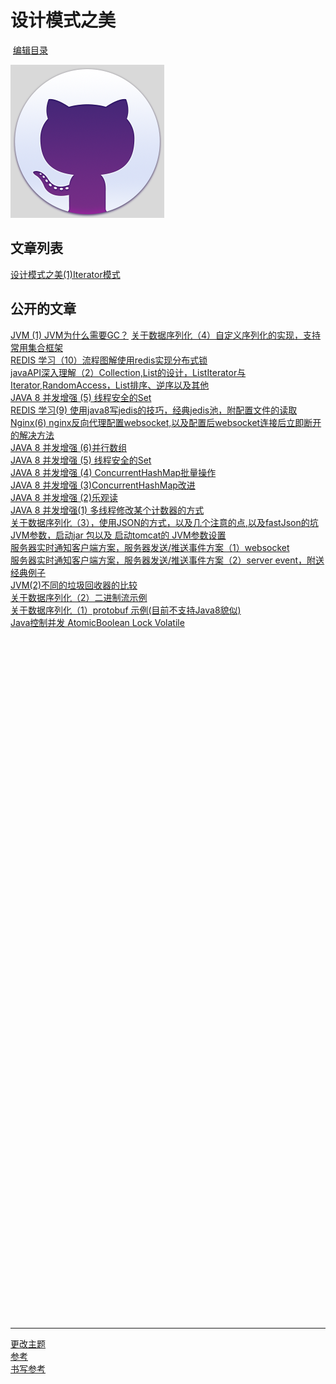 # 设计模式之美
  
  [编辑目录](https://github.com/WilliamGai/WilliamGai.github.io/edit/master/README.md)

 ![icon](git.PNG)

## 文章列表

[设计模式之美(1)Iterator模式](https://williamgai.github.io/java/设计模式之美(1)Iterator模式) 
  

## 公开的文章  
[JVM (1) JVM为什么需要GC？](http://blog.csdn.net/kkgbn/article/details/59484675)
[关于数据序列化（4）自定义序列化的实现，支持常用集合框架](http://blog.csdn.net/kkgbn/article/details/71213810)  
[REDIS 学习（10）流程图解使用redis实现分布式锁](http://blog.csdn.net/kkgbn/article/details/52691864)  
[javaAPI深入理解（2）Collection,List的设计，ListIterator与Iterator,RandomAccess，List排序、逆序以及其他](http://blog.csdn.net/kkgbn/article/details/71474265)  
[JAVA 8 并发增强 (5) 线程安全的Set](http://blog.csdn.net/kkgbn/article/details/52164838)  
[REDIS 学习(9) 使用java8写jedis的技巧，经典jedis池，附配置文件的读取](http://blog.csdn.net/kkgbn/article/details/52633711)  
[Nginx(6) nginx反向代理配置websocket,以及配置后websocket连接后立即断开的解决方法](http://blog.csdn.net/kkgbn/article/details/52278708)  
[JAVA 8 并发增强 (6)并行数组](http://blog.csdn.net/kkgbn/article/details/52168623)  
[JAVA 8 并发增强 (5) 线程安全的Set](http://blog.csdn.net/kkgbn/article/details/52164838)  
[JAVA 8 并发增强 (4) ConcurrentHashMap批量操作](http://blog.csdn.net/kkgbn/article/details/52164362)  
[JAVA 8 并发增强 (3)ConcurrentHashMap改进](http://blog.csdn.net/kkgbn/article/details/52163306)  
[JAVA 8 并发增强 (2)乐观读](http://blog.csdn.net/kkgbn/article/details/52162708)  
[JAVA 8 并发增强(1) 多线程修改某个计数器的方式](http://blog.csdn.net/kkgbn/article/details/52061811)  
[关于数据序列化（3），使用JSON的方式，以及几个注意的点,以及fastJson的坑](http://blog.csdn.net/kkgbn/article/details/52104314)  
[JVM参数，启动jar 包以及 启动tomcat的 JVM参数设置](http://blog.csdn.net/kkgbn/article/details/52045954)  
[服务器实时通知客户端方案，服务器发送/推送事件方案（1）websocket](http://blog.csdn.net/kkgbn/article/details/51887018)  
[服务器实时通知客户端方案，服务器发送/推送事件方案（2）server event，附送经典例子](http://blog.csdn.net/kkgbn/article/details/53159791)  
[JVM(2)不同的垃圾回收器的比较](http://blog.csdn.net/kkgbn/article/details/45501693)  
[关于数据序列化（2）二进制流示例](http://blog.csdn.net/kkgbn/article/details/44801947)  
[关于数据序列化（1）protobuf 示例(目前不支持Java8貌似)](http://blog.csdn.net/kkgbn/article/details/44786693)  
[Java控制并发 AtomicBoolean Lock Volatile](http://blog.csdn.net/kkgbn/article/details/37903577)  
[]()  
[]()  
[]()  
[]()  
[]()  
[]()  
[]()  
[]()  
[]()  
[]()  
[]()  
[]()  
[]()  
[]()  
[]()  
[]()  
[]()  
[]()  
[]()  
[]()  
[]()  
[]()  
[]()  
[]()  
[]()  
[]()  
[]()  
[]()  
[]()  
[]()  
[]()  
[]()  
[]()  
[]()  
[]()  
[]()  
[]()  
[]()  
[]()  
[]()  
[]()  
[]()  
[]()  
[]()  
[]()  
[]()  
[]()  
[]()  
[]()  
[]()  
[]()  
[]()  
[]()  
[]()  
[]()  
[]()  
[]()  
[]()  
[]()  
[]()  
[]()  
[]()  
[]()  
[]()  
[]()  
[]()  

---

[更改主题](https://github.com/WilliamGai/WilliamGai.github.io/settings)  
[参考](https://help.github.com/categories/github-pages-basics/)  
[书写参考](https://guides.github.com/features/mastering-markdown/)  

